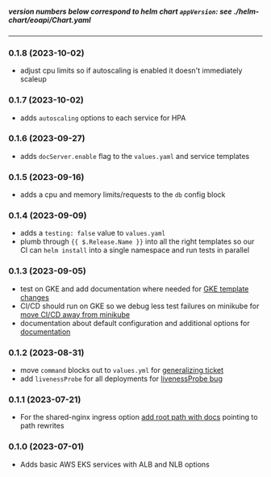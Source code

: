 ##### version numbers below correspond to helm chart `appVersion`: see ./helm-chart/eoapi/Chart.yaml
---
### 0.1.8 (2023-10-02)

* adjust cpu limits so if autoscaling is enabled it doesn't immediately scaleup

### 0.1.7 (2023-10-02)

* adds `autoscaling` options to each service for HPA

### 0.1.6 (2023-09-27)

* adds `docServer.enable` flag to the `values.yaml` and service templates

### 0.1.5 (2023-09-16)

* adds a cpu and memory limits/requests to the `db` config block

### 0.1.4 (2023-09-09)

* adds a `testing: false` value to `values.yaml`
* plumb through `{{ $.Release.Name }}` into all the right templates so our CI can `helm install` into a single namespace and run tests in parallel

### 0.1.3 (2023-09-05)

* test on GKE and add documentation where needed for [GKE template changes](https://github.com/developmentseed/eoapi-k8s/issues/29)
* CI/CD should run on GKE so we debug less test failures on minikube for [move CI/CD away from minikube](https://github.com/developmentseed/eoapi-k8s/issues/36)
* documentation about default configuration and additional options for [documentation](https://github.com/developmentseed/eoapi-k8s/issues/19)

### 0.1.2 (2023-08-31)

* move `command` blocks out to `values.yml` for [generalizing ticket](https://github.com/developmentseed/eoapi-k8s/issues/31)
* add `livenessProbe` for all deployments for [livenessProbe bug](https://github.com/developmentseed/eoapi-k8s/issues/26)

### 0.1.1 (2023-07-21)

* For the shared-nginx ingress option [add root path with docs](https://github.com/developmentseed/eoapi-k8s/issues/18) pointing to path rewrites

### 0.1.0 (2023-07-01)

* Adds basic AWS EKS services with ALB and NLB options
